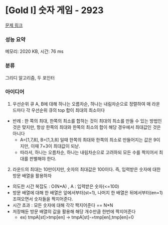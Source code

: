 # [Gold I] 숫자 게임 - 2923 

[문제 링크](https://www.acmicpc.net/problem/2923) 

### 성능 요약

메모리: 2020 KB, 시간: 76 ms

### 분류

그리디 알고리즘, 두 포인터

### 아이디어

1. 우선순위 큐 A, B에 대해 하나는 오름차순, 하나는 내림차순으로 정렬하여 매 라운드마다 각 우선순위 큐의 top 합이 최대의 최소이다
  - 반례 : 한 쪽의 최대, 한쪽의 최소를 합하는 것이 최대의 최소를 만들 수 있는 방법인 것은 맞지만, 항상 한쪽의 최대와 한쪽의 최소의 합이 해당 경우에서 최대값인 것은 아니다
    - A=[1,7,8], B=[1,3,8] 일때 한쪽의 최대와 한쪽의 최소로 만들어지는 값은 9이지만, 이때 7+3이 최대값이 되낟.
    - 따라서, 하나는 오름차순, 하나는 내림차순으로 고려하되 모든 수를 짝지어서 최대를 판별해야 한다.
2. 라운드의 최대는 10만이지만, 숫자의 최대값은 100이다. 즉, 입력받은 숫자에 대한 방문 배열을 활용하자
 - 의도한 시간 복잡도 : O(N*A) , A : 입력받은 숫자(<=100)
 - 방문 배열에 대해 한 배열은 앞에서부터(st=1), 나머지 한 배열은 뒤에서부터(en=1) 조여오면서 숫자들을 짝지어준다.
 - 시간 초과 : 모든 숫자에 대해 각각 짝지어준다 == N*N
 - 저장해둔 방문 배열의 값을 활용해 해당 개수만큼 한번에 짝지어준다
   - ex) tmpA[st]>tmp[en] -> tmpA[st]-=tmp[en],tmp[en]=0
   
